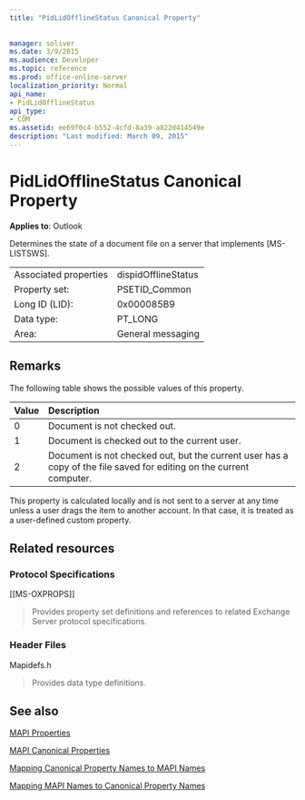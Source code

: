 ```yaml
---
title: "PidLidOfflineStatus Canonical Property"
 
 
manager: soliver
ms.date: 3/9/2015
ms.audience: Developer
ms.topic: reference
ms.prod: office-online-server
localization_priority: Normal
api_name:
- PidLidOfflineStatus
api_type:
- COM
ms.assetid: ee69f0c4-b552-4cfd-8a39-a822d414549e
description: "Last modified: March 09, 2015"
---
```


# PidLidOfflineStatus Canonical Property

  
  
**Applies to**: Outlook 
  
Determines the state of a document file on a server that implements [MS-LISTSWS].
  
|||
|:-----|:-----|
|Associated properties  <br/> |dispidOfflineStatus  <br/> |
|Property set:  <br/> |PSETID_Common  <br/> |
|Long ID (LID):  <br/> |0x000085B9  <br/> |
|Data type:  <br/> |PT_LONG  <br/> |
|Area:  <br/> |General messaging  <br/> |
   
## Remarks

The following table shows the possible values of this property.
  
|**Value**|**Description**|
|:-----|:-----|
|0  <br/> |Document is not checked out.  <br/> |
|1  <br/> |Document is checked out to the current user.  <br/> |
|2  <br/> |Document is not checked out, but the current user has a copy of the file saved for editing on the current computer.  <br/> |
   
This property is calculated locally and is not sent to a server at any time unless a user drags the item to another account. In that case, it is treated as a user-defined custom property.
  
## Related resources

### Protocol Specifications

[[MS-OXPROPS]] 
  
> Provides property set definitions and references to related Exchange Server protocol specifications.
    
### Header Files

Mapidefs.h
  
> Provides data type definitions.
    
## See also



[MAPI Properties](mapi-properties.md)
  
[MAPI Canonical Properties](mapi-canonical-properties.md)
  
[Mapping Canonical Property Names to MAPI Names](mapping-canonical-property-names-to-mapi-names.md)
  
[Mapping MAPI Names to Canonical Property Names](mapping-mapi-names-to-canonical-property-names.md)


